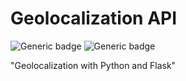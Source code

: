 # Geolocalization API 
![Generic badge](https://img.shields.io/badge/Flask_API-success.svg) ![Generic badge](https://img.shields.io/static/v1?label=powered_by&message=Python&color=orange?style=for-the-badge&logo=python&logoColor=cyan)

"Geolocalization with Python and Flask"